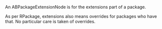 An ABPackageExtensionNode is for the extensions part of a package.

As per RPackage, extensions also means overrides for packages who have that. No particular care is taken of overrides.